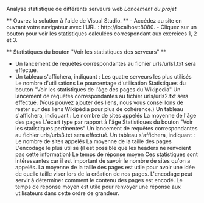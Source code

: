 Analyse statistique de différents serveurs web
*Lancement du projet*

** Ouvrez la solution à l'aide de Visual Studio. **
    - Accédez au site en ouvrant votre navigateur avec l'URL : http://localhost:8080.
    - Cliquez sur un bouton pour voir les statistiques calculées correspondant aux exercices 1, 2 et 3.
    
    
** Statistiques du bouton "Voir les statistiques des serveurs" **

  - Un lancement de requêtes correspondantes au fichier urls/urls1.txt sera effectué.
  - Un tableau s'affichera, indiquant :
Les quatre serveurs les plus utilisés
Le nombre d'utilisations
Le pourcentage d'utilisation
Statistiques du bouton "Voir les statistiques de l'âge des pages du Wikipedia"
Un lancement de requêtes correspondantes au fichier urls/urls2.txt sera effectué. (Vous pouvez ajouter des liens, nous vous conseillons de rester sur des liens Wikipédia pour plus de cohérence.)
Un tableau s'affichera, indiquant :
Le nombre de sites appelés
La moyenne de l'âge des pages
L'écart type par rapport à l'âge
Statistiques du bouton "Voir les statistiques pertinentes"
Un lancement de requêtes correspondantes au fichier urls/urls3.txt sera effectué.
Un tableau s'affichera, indiquant :
Le nombre de sites appelés
La moyenne de la taille des pages
L'encodage le plus utilisé (il est possible que les headers ne renvoient pas cette information)
Le temps de réponse moyen
Ces statistiques sont intéressantes car il est important de savoir le nombre de sites qu'on a appelés. La moyenne de la taille des pages est utile pour avoir une idée de quelle taille viser lors de la création de nos pages. L'encodage peut servir à déterminer comment le contenu des pages est encodé. Le temps de réponse moyen est utile pour renvoyer une réponse aux utilisateurs dans cette ordre de grandeur.
